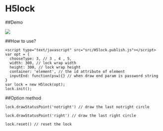 # H5lock

##Demo

<img src="http://lvming6816077.github.io/H5FullscreenPage/H5lockdemo/1436713975.png" />

##How to use?

```
<script type="text/javascript" src="src/H5lock.publish.js"></script>
var opt = {
  chooseType: 3, // 3 , 4 , 5,
  width: 300, // lock wrap width
  height: 300, // lock wrap height
  container: 'element', // the id attribute of element
  inputEnd: function(psw){} // when draw end param is password string
}
var lock = new H5lock(opt);
lock.init();
```

##Option method

```
lock.drawStatusPoint('notright') // draw the last notright circle

lock.drawStatusPoint('right') // draw the last right circle

lock.reset() // reset the lock
```
